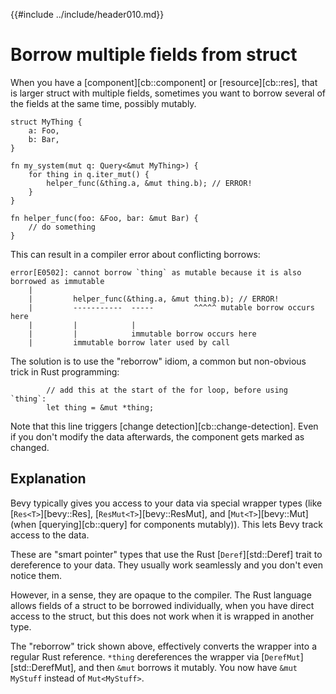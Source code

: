 {{#include ../include/header010.md}}

# Borrow multiple fields from struct

When you have a [component][cb::component] or [resource][cb::res], that is
larger struct with multiple fields, sometimes you want to borrow several of
the fields at the same time, possibly mutably.

```rust,no_run,noplayground
struct MyThing {
    a: Foo,
    b: Bar,
}

fn my_system(mut q: Query<&mut MyThing>) {
    for thing in q.iter_mut() {
        helper_func(&thing.a, &mut thing.b); // ERROR!
    }
}

fn helper_func(foo: &Foo, bar: &mut Bar) {
    // do something
}
```

This can result in a compiler error about conflicting borrows:

```
error[E0502]: cannot borrow `thing` as mutable because it is also borrowed as immutable
    |
    |         helper_func(&thing.a, &mut thing.b); // ERROR!
    |         -----------  -----         ^^^^^ mutable borrow occurs here
    |         |            |
    |         |            immutable borrow occurs here
    |         immutable borrow later used by call
```

The solution is to use the "reborrow" idiom, a common but non-obvious trick in Rust programming:

```rust,no_run,noplayground
        // add this at the start of the for loop, before using `thing`:
        let thing = &mut *thing;
```

Note that this line triggers [change detection][cb::change-detection]. Even if
you don't modify the data afterwards, the component gets marked as changed.

## Explanation

Bevy typically gives you access to your data via special wrapper types (like
[`Res<T>`][bevy::Res], [`ResMut<T>`][bevy::ResMut], and [`Mut<T>`][bevy::Mut]
(when [querying][cb::query] for components mutably)). This lets Bevy track
access to the data.

These are "smart pointer" types that use the Rust [`Deref`][std::Deref]
trait to dereference to your data. They usually work seamlessly and you
don't even notice them.

However, in a sense, they are opaque to the compiler. The Rust language
allows fields of a struct to be borrowed individually, when you have direct
access to the struct, but this does not work when it is wrapped in another type.

The "reborrow" trick shown above, effectively converts the wrapper
into a regular Rust reference. `*thing` dereferences the wrapper via
[`DerefMut`][std::DerefMut], and then `&mut` borrows it mutably. You now have
`&mut MyStuff` instead of `Mut<MyStuff>`.
